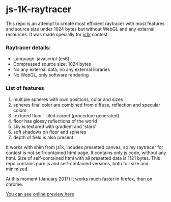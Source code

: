 # js-1K-raytracer
This repo is an attempt to create most efficient raytracer with most features and source size under 1024 bytes but without WebGL and any external resources. It was made specially for [js1k](http://js1k.com/2017-magic/) contest.

### Raytracer details:
* Language: javascript (es6)
* Compressed source size: 1024 bytes
* No any external data, no any external libraries
* No WebGL, only software rendering

### List of features
1. multiple spheres with own positions, color and sizes
2. spheres final color are combined from diffuse, reflection and specular colors
3. textured floor - tiled carpet (procedure generated)
4. floor has glossy reflections of the world
5. sky is textured with gradient and 'stars'
6. soft shadows on floor and spheres
7. depth of field is also present

It works with shim from js1k, incudes presetted canvas, so my raytracer for contest is not self-contained html page. It contains only js code, without any html. Size of self-contained html with all presetted data is 1121 bytes. This repo contains pure js and self-contained versions, both full size and minimized.

At this moment (January 2017) it works much faster in firefox, than on chrome.

[You can see online preview here](http://js1k.com/2017-magic/demo/2648)
